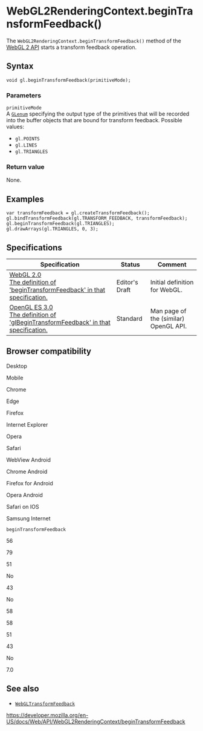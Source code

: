 WebGL2RenderingContext.beginTransformFeedback()
===============================================

The `WebGL2RenderingContext.beginTransformFeedback()` method of the [WebGL 2 API](../webgl_api) starts a transform feedback operation.

Syntax
------

    void gl.beginTransformFeedback(primitiveMode);

### Parameters

`primitiveMode`  
A [`GLenum`](../webgl_api/types) specifying the output type of the primitives that will be recorded into the buffer objects that are bound for transform feedback. Possible values:

-   `gl.POINTS`
-   `gl.LINES`
-   `gl.TRIANGLES`

### Return value

None.

Examples
--------

    var transformFeedback = gl.createTransformFeedback();
    gl.bindTransformFeedback(gl.TRANSFORM_FEEDBACK, transformFeedback);
    gl.beginTransformFeedback(gl.TRIANGLES);
    gl.drawArrays(gl.TRIANGLES, 0, 3);

Specifications
--------------

<table><thead><tr class="header"><th>Specification</th><th>Status</th><th>Comment</th></tr></thead><tbody><tr class="odd"><td><a href="https://www.khronos.org/registry/webgl/specs/latest/2.0/#3.7.15">WebGL 2.0<br />
<span class="small">The definition of 'beginTransformFeedback' in that specification.</span></a></td><td><span class="spec-ed">Editor's Draft</span></td><td>Initial definition for WebGL.</td></tr><tr class="even"><td><a href="https://www.khronos.org/opengles/sdk/docs/man3/html/glBeginTransformFeedback.xhtml">OpenGL ES 3.0<br />
<span class="small">The definition of 'glBeginTransformFeedback' in that specification.</span></a></td><td><span class="spec-standard">Standard</span></td><td>Man page of the (similar) OpenGL API.</td></tr></tbody></table>

Browser compatibility
---------------------

Desktop

Mobile

Chrome

Edge

Firefox

Internet Explorer

Opera

Safari

WebView Android

Chrome Android

Firefox for Android

Opera Android

Safari on IOS

Samsung Internet

`beginTransformFeedback`

56

79

51

No

43

No

58

58

51

43

No

7.0

See also
--------

-   [`WebGLTransformFeedback`](../webgltransformfeedback)

<a href="https://developer.mozilla.org/en-US/docs/Web/API/WebGL2RenderingContext/beginTransformFeedback" class="_attribution-link">https://developer.mozilla.org/en-US/docs/Web/API/WebGL2RenderingContext/beginTransformFeedback</a>
